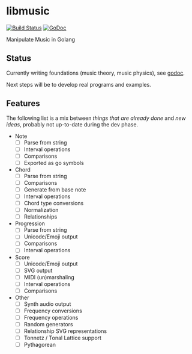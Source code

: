 # libmusic

[![Build Status](https://travis-ci.org/moul/libmusic.svg?branch=master)](https://travis-ci.org/moul/libmusic)
[![GoDoc](https://godoc.org/github.com/moul/libmusic?status.svg)](https://godoc.org/github.com/moul/libmusic)

Manipulate Music in Golang

## Status

Currently writing foundations (music theory, music physics), see [godoc](https://godoc.org/github.com/moul/libmusic).

Next steps will be to develop real programs and examples.

## Features

The following list is a mix between _things that are already done_ and _new ideas_, probably not up-to-date during the dev phase.

* Note
  * [ ] Parse from string
  * [ ] Interval operations
  * [ ] Comparisons
  * [ ] Exported as go symbols
* Chord
  * [ ] Parse from string
  * [ ] Comparisons
  * [ ] Generate from base note
  * [ ] Interval operations
  * [ ] Chord type conversions
  * [ ] Normalization
  * [ ] Relationships
* Progression
  * [ ] Parse from string
  * [ ] Unicode/Emoji output
  * [ ] Comparisons
  * [ ] Interval operations
* Score
  * [ ] Unicode/Emoji output
  * [ ] SVG output
  * [ ] MIDI (un)marshaling
  * [ ] Interval operations
  * [ ] Comparisons
* Other
  * [ ] Synth audio output
  * [ ] Frequency conversions
  * [ ] Frequency operations
  * [ ] Random generators
  * [ ] Relationship SVG representations
  * [ ] Tonnetz / Tonal Lattice support
  * [ ] Pythagorean
